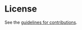 # License

See the
[guidelines for contributions](https://github.com/Symmetric-Key-Exchange/skex-problem-statement/blob/main/CONTRIBUTING.md).
